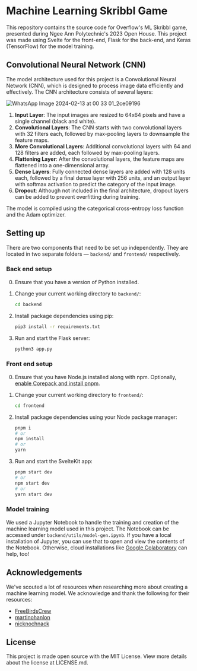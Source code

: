 # Machine Learning Skribbl Game

This repository contains the source code for Overflow's ML Skribbl game, presented during Ngee Ann Polytechnic's 2023 Open House. This project was made using Svelte for the front-end, Flask for the back-end, and Keras (TensorFlow) for the model training.

## Convolutional Neural Network (CNN)

The model architecture used for this project is a Convolutional Neural Network (CNN), which is designed to process image data efficiently and effectively. The CNN architecture consists of several layers:

![WhatsApp Image 2024-02-13 at 00 33 01_2ce09196](https://github.com/np-overflow/ml-skribbl/assets/105436607/e4b3350f-2c17-48ba-a753-0f1a9d3a9867)

1. **Input Layer**: The input images are resized to 64x64 pixels and have a single channel (black and white).
2. **Convolutional Layers**: The CNN starts with two convolutional layers with 32 filters each, followed by max-pooling layers to downsample the feature maps.
3. **More Convolutional Layers**: Additional convolutional layers with 64 and 128 filters are added, each followed by max-pooling layers.
4. **Flattening Layer**: After the convolutional layers, the feature maps are flattened into a one-dimensional array.
5. **Dense Layers**: Fully connected dense layers are added with 128 units each, followed by a final dense layer with 256 units, and an output layer with softmax activation to predict the category of the input image.
6. **Dropout**: Although not included in the final architecture, dropout layers can be added to prevent overfitting during training.

The model is compiled using the categorical cross-entropy loss function and the Adam optimizer.

## Setting up

There are two components that need to be set up independently. They are located in two separate folders — `backend/` and `frontend/` respectively.

### Back end setup

0. Ensure that you have a version of Python installed.

1. Change your current working directory to `backend/`:
	```sh
	cd backend
	```

2. Install package dependencies using pip:
	```sh
	pip3 install -r requirements.txt
	```

3. Run and start the Flask server:
	```sh
	python3 app.py
	```

### Front end setup

0. Ensure that you have Node.js installed along with npm. Optionally, [enable Corepack and install pnpm](https://pnpm.io/installation).

1. Change your current working directory to `frontend/`:
	```sh
	cd frontend
	```

2. Install package dependencies using your Node package manager:
	```sh
	pnpm i
	# or
	npm install
	# or
	yarn
	```

3. Run and start the SvelteKit app:
	```sh
	pnpm start dev
	# or
	npm start dev
	# or 
	yarn start dev
	```

### Model training

We used a Jupyter Notebook to handle the training and creation of the machine learning model used in this project. The Notebook can be accessed under `backend/utils/model-gen.ipynb`. If you have a local installation of Jupyter, you can use that to open and view the contents of the Notebook. Otherwise, cloud installations like [Google Colaboratory](https://colab.research.google.com) can help, too!

## Acknowledgements

We've scouted a lot of resources when researching more about creating a machine learning model. We acknowledge and thank the following for their resources:

- [FreeBirdsCrew](https://github.com/FreeBirdsCrew/Google_QuickDraw_Implementation)
- [martinohanlon](https://github.com/martinohanlon/quickdraw_python)
- [nicknochnack](https://github.com/nicknochnack/ImageClassification)

## License

This project is made open source with the MIT License. View more details about the license at LICENSE.md.

